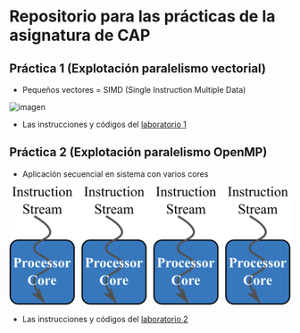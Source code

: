 # Repositorio para las prácticas de la asignatura de CAP

## Práctica 1 (Explotación paralelismo vectorial)
* Pequeños vectores = SIMD  (Single Instruction Multiple Data)

![imagen](figures/how-vectorization-works.png)

* Las instrucciones y códigos del [laboratorio 1](src/lab1/lab1.md)


## Práctica 2 (Explotación paralelismo OpenMP)
* Aplicación secuencial en sistema con varios cores

![imagen](figures/parallel_processor_parallel_code.png)

* Las instrucciones y códigos del [laboratorio 2](src/lab2/lab2.md)
